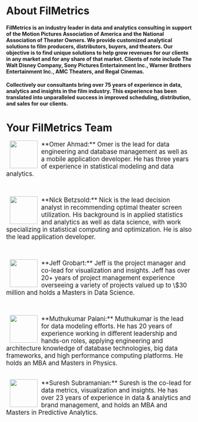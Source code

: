 # About FilMetrics

#### FilMetrics is an industry leader in data and analytics consulting in support of the Motion Pictures Association of America  and the National Association of Theater Owners. We provide customized analytical solutions to film producers, distributors, buyers, and theaters. Our objective is to find unique solutions to help grow revenues for our clients in any market and for any share of that market. Clients of note include The Walt Disney Company, Sony Pictures Entertainment Inc., Warner Brothers Entertainment Inc., AMC Theaters, and Regal Cinemas.

#### Collectively our consultants bring over 75 years of experience in data, analytics and insights in the film industry. This experience has been translated into unparalleled success in improved scheduling, distribution, and sales for our clients.

# Your FilMetrics Team

<img style="float: left;margin-left: 10px;margin-right: 10px" width="75" src = "Omer.png">
<span style="font-size: larger;">**Omer Ahmad:** Omer is the lead for data engineering and database management as well as a mobile application developer. He has three years of experience in statistical modeling and data analytics.</span><br><br><br><br>

<img style="float: left;margin-left: 10px;margin-right: 10px" width="75" src = "Nick.png">
<span style="font-size: larger;">**Nick Betzsold:** Nick is the lead decision analyst in recommending optimal theater screen utilization. His background is in applied statistics and analytics as well as data science, with work specializing in statistical computing and optimization. He is also the lead application developer.</span><br><br><br><br>

<img style="float: left;margin-left: 10px;margin-right: 10px" width="75" src = "Jeff.png">
<span style="font-size: larger;">**Jeff Grobart:** Jeff is the project manager and co-lead for visualization and insights. Jeff has over 20+ years of project management experience overseeing a variety of projects valued up to \$30 million and holds a Masters in Data Science.</span><br><br><br><br>

<img style="float: left;margin-left: 10px;margin-right: 10px" width="75" src = "Muthu.png">
<span style="font-size: larger;">**Muthukumar Palani:** Muthukumar is the lead for data modeling efforts. He has 20 years of experience working in different leadership and hands-on roles, applying engineering and architecture knowledge of database technologies, big data frameworks, and high performance computing platforms. He holds an MBA and Masters in Physics.</span><br><br><br>

<img style="float: left;margin-left: 10px;margin-right: 10px" width="75" src = "Suresh.png">
<span style="font-size: larger;">**Suresh Subramanian:** Suresh is the co-lead for data metrics, visualization and insights. He has over 23 years of experience in data & analytics and brand management, and holds an MBA and Masters in Predictive Analytics.</span><br><br><br><br>
